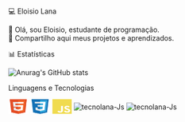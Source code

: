  💻 Eloisio Lana 

👋 Olá, sou Eloisio, estudante de programação.<br>
🚀 Compartilho aqui meus projetos e aprendizados.<br>


📊 Estatísticas<br>

![Anurag's GitHub stats](https://github-readme-stats.vercel.app/api?username=tecnolana&show_icons=true&theme=radical) 



 Linguagens e Tecnologias

<div style="display: inline_block">



  <img align="center" alt="tecnolana-HTML" height="30" width="40" src="https://raw.githubusercontent.com/devicons/devicon/master/icons/html5/html5-original.svg">
  <img align="center" alt="tecnolana-CSS" height="30" width="40" src="https://raw.githubusercontent.com/devicons/devicon/master/icons/css3/css3-original.svg">
  <img align="center" alt="tecnolana-Js" height="30" width="40" src="https://raw.githubusercontent.com/devicons/devicon/master/icons/javascript/javascript-plain.svg">
  <img align="center" alt="tecnolana-Js" height="35" width="35" src="https://user-images.githubusercontent.com/25181517/183897015-94a058a6-b86e-4e42-a37f-bf92061753e5.png">
  <img align="center" alt="tecnolana-Js" height="35" width="35" src="https://user-images.githubusercontent.com/25181517/192108372-f71d70ac-7ae6-4c0d-8395-51d8870c2ef0.png">
  

</div>


  ##


